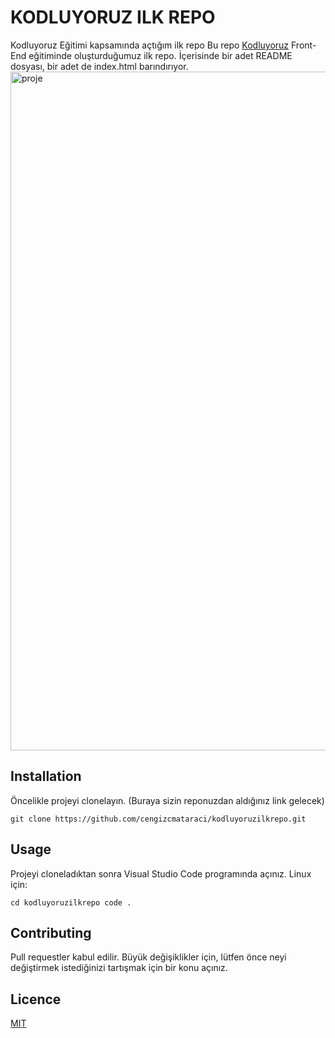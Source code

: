 # KODLUYORUZ ILK REPO 
Kodluyoruz Eğitimi kapsamında açtığım ilk repo
Bu repo [Kodluyoruz](https://kodluyoruz.org) Front-End eğitiminde oluşturduğumuz ilk repo. İçerisinde bir adet README dosyası, bir adet de index.html barındırıyor.
<img width="1086" alt="proje" src="https://user-images.githubusercontent.com/109106254/190863407-b168369e-0398-4ad2-be8c-472a7049f471.png">
## Installation
Öncelikle projeyi clonelayın. (Buraya sizin reponuzdan aldığınız link gelecek)

`git clone https://github.com/cengizcmataraci/kodluyoruzilkrepo.git`
## Usage
Projeyi cloneladıktan sonra Visual Studio Code programında açınız.
Linux için:

`cd kodluyoruzilkrepo
code .`
## Contributing
Pull requestler kabul edilir. Büyük değişiklikler için, lütfen önce neyi değiştirmek istediğinizi tartışmak için bir konu açınız.
## Licence
[MIT](https://choosealicense.com/licenses/mit/)
